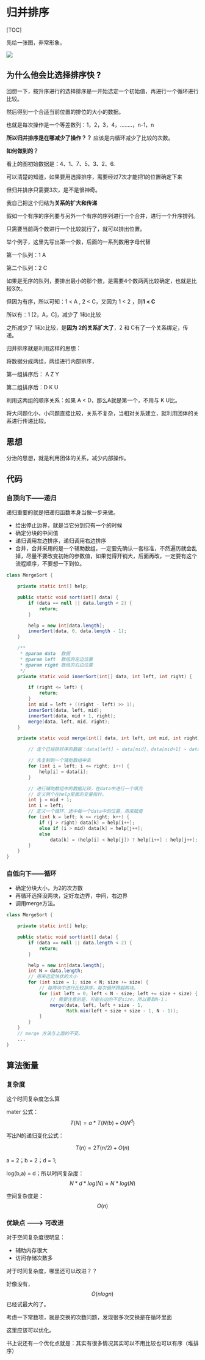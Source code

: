 # 归并排序

[TOC]





先给一张图，非常形象。

<img src="../image/merge_gif.gif" />



## 为什么他会比选择排序快 ?

回想一下，按升序进行的选择排序是一开始选定一个初始值，再进行一个循环进行比较。

然后得到一个合适当前位置的排位的大小的数据。

也就是每次操作是一个等差数列：1，2，3，4，........，n-1，n

**所以归并排序是在哪减少了操作？？**
应该是内循环减少了比较的次数。

**如何做到的？**

看上的图初始数据是：4、1、7、5、3、2、6.

可以清楚的知道，如果要用选择排序，需要经过7次才能把1的位置确定下来

但归并排序只需要3次，是不是很神奇。

我自己把这个归结为**关系的扩大和传递**

假如一个有序的序列要与另外一个有序的序列进行一个合并，进行一个升序排列。

只需要当前两个数进行一个比较就行了，就可以排出位置。

举个例子，这里先写出第一个数，后面的一系列数用字母代替

第一个队列：1 A

第二个队列：2 C

如果是无序的队列，要排出最小的那个数，是需要4个数两两比较确定，也就是比较3次。

但因为有序，所以可知：1 < A , 2 < C，又因为 1 < 2 ，则**1 < C**

所以有：1 [2，A，C]，减少了 1和c比较

之所减少了 1和c比较，是**因为 2的关系扩大了**，2 和 C有了一个关系绑定，传递。

归并排序就是利用这样的思想：

将数据分成两组，两组进行内部排序，

第一组排序后： A Z Y

第二组排序后：D K U

利用这两组的顺序关系：如果 A < D，那么A就是第一个，不用与 K U比。

将大问题化小，小问题直接比较，关系不复杂，当相对关系建立，就利用团体的关系进行传递比较。



## 思想

分治的思想，就是利用团体的关系，减少内部操作。





## 代码

### 自顶向下——递归

递归重要的就是把递归函数本身当做一步来做。

- 给出停止边界，就是当它分到只有一个的时候
- 确定分块的中间值
- 递归调用左边排序，递归调用右边排序
- 合并，合并采用的是一个辅助数组，一定要先确认一套标准，不然遍历就会乱掉，尽量不要改变初始的参数值，如果觉得开销大，后面再改，一定要有这个流程顺序，不要想一下到位。

```java
class MergeSort {

    private static int[] help;

    public static void sort(int[] data) {
        if (data == null || data.length < 2) {
            return;
        }

        help = new int[data.length];
        innerSort(data, 0, data.length - 1);
    }

    /**
     * @param data  数据
     * @param left  数组的左边位置
     * @param right 数组的右边位置
     */
    private static void innerSort(int[] data, int left, int right) {

        if (right <= left) {
            return;
        }
        int mid = left + ((right - left) >> 1);
        innerSort(data, left, mid);
        innerSort(data, mid + 1, right);
        merge(data, left, mid, right);
    }

    private static void merge(int[] data, int left, int mid, int right) {

        // 连个已经排好序的数据：data[left] ~ data[mid]，data[mid+1] ~ data[right]

        // 先复制到一个辅助数组中去
        for (int i = left; i <= right; i++) {
            help[i] = data[i];
        }

        // 进行辅助数组中的数据比较，在data中进行一个填充
        // 定义两个在help里面的变量指针。
        int j = mid + 1;
        int i = left;
        // 定义一个循环，选中每一个data中的位置，用来赋值
        for (int k = left; k <= right; k++) {
            if (j > right) data[k] = help[i++];
            else if (i > mid) data[k] = help[j++];
            else
                data[k] = (help[i] < help[j]) ? help[i++] : help[j++];
        }
    }
}
```

### 自低向下——循环

- 确定分块大小，为2的次方数
- 再循环选择没两块，定好左边界，中间，右边界
- 调用merge方法。

```java
class MergeSort {

    private static int[] help;

    public static void sort(int[] data) {
        if (data == null || data.length < 2) {
            return;
        }

        help = new int[data.length];
        int N = data.length;
        // 用来选定块状的大小
        for (int size = 1; size < N; size += size) {
            // 每两块中进行比较排序，每次循环跨越两块。
            for (int left = 0; left < N - size; left += size + size) {
                // 需要注意的是，可能右边的不足size，所以要取N-1；
                merge(data, left, left + size - 1, 
                      Math.min(left + size + size - 1, N - 1));
            }
        }
    }
    // merge 方法与上面的不变。
    ...
}
```



## 算法衡量

### 复杂度

这个时间复杂度怎么算

mater 公式：$$T(N) = a*T(N/b) + O(N^d)$$ 

写出N的递归变化公式：

$$T(n) = 2T(n/2) + O(n)$$

a = 2；b = 2；d = 1;

log(b,a) = d；所以时间复杂度：$$N*d*log(N) = N*log(N)$$ 

空间复杂度是：$$O(n)$$



### 优缺点 ---> 可改进

对于空间复杂度很明显：

- 辅助内存很大
- 访问存储次数多

对于时间复杂度，哪里还可以改进？？

好像没有，$$O(nlogn)​$$ 已经试最大的了。

考虑一下常数项，就是交换的次数问题，发现很多次交换是在循环里面

这里应该可以优化。

书上说还有一个优化点就是：其实有很多情况其实可以不用比较也可以有序（堆排序）